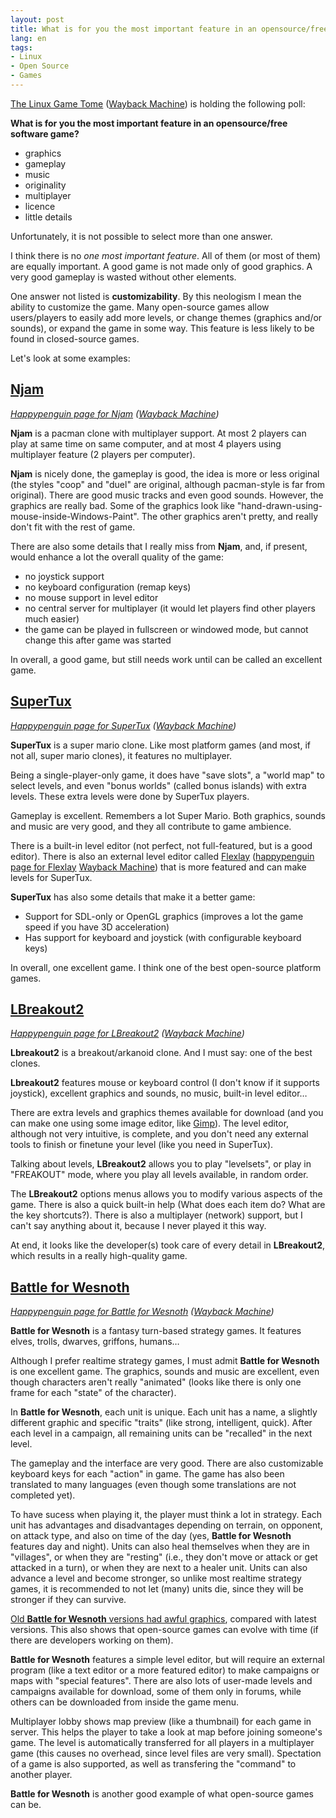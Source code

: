 ```yaml
---
layout: post
title: What is for you the most important feature in an opensource/free software game?
lang: en
tags:
- Linux
- Open Source
- Games
---
```


[The Linux Game Tome](http://happypenguin.org/) ([Wayback Machine](http://web.archive.org/web/20060516063458/http://happypenguin.org/poll?show=416)) is holding the following poll:

**What is for you the most important feature in an opensource/free software game?**

* graphics
* gameplay
* music
* originality
* multiplayer
* licence
* little details

Unfortunately, it is not possible to select more than one answer.


I think there is no _one most important feature_. All of them (or most of them) are equally important. A good game is not made only of good graphics. A very good gameplay is wasted without other elements.

One answer not listed is **customizability**. By this neologism I mean the ability to customize the game. Many open-source games allow users/players to easily add more levels, or change themes (graphics and/or sounds), or expand the game in some way. This feature is less likely to be found in closed-source games.

Let's look at some examples:

## [Njam](http://njam.sourceforge.net/)

*[Happypenguin page for Njam](http://happypenguin.org/show?Njam) ([Wayback Machine](http://web.archive.org/web/20051128104708/http://happypenguin.org/show?Njam))*

**Njam** is a pacman clone with multiplayer support. At most 2 players can play at same time on same computer, and at most 4 players using multiplayer feature (2 players per computer).

**Njam** is nicely done, the gameplay is good, the idea is more or less original (the styles "coop" and "duel" are original, although pacman-style is far from original). There are good music tracks and even good sounds. However, the graphics are really bad. Some of the graphics look like "hand-drawn-using-mouse-inside-Windows-Paint". The other graphics aren't pretty, and really don't fit with the rest of game.

There are also some details that I really miss from **Njam**, and, if present, would enhance a lot the overall quality of the game:

* no joystick support
* no keyboard configuration (remap keys)
* no mouse support in level editor
* no central server for multiplayer (it would let players find other players much easier)
* the game can be played in fullscreen or windowed mode, but cannot change this after game was started

In overall, a good game, but still needs work until can be called an excellent game.

## [SuperTux](http://supertux.berlios.de/)

*[Happypenguin page for SuperTux](http://happypenguin.org/show?SuperTux) ([Wayback Machine](http://web.archive.org/web/20060208104654/http://happypenguin.org/show?SuperTux))*

**SuperTux** is a super mario clone. Like most platform games (and most, if not all, super mario clones), it features no multiplayer.

Being a single-player-only game, it does have "save slots", a "world map" to select levels, and even "bonus worlds" (called bonus islands) with extra levels. These extra levels were done by SuperTux players.

Gameplay is excellent. Remembers a lot Super Mario. Both graphics, sounds and music are very good, and they all contribute to game ambience.

There is a built-in level editor (not perfect, not full-featured, but is a good editor). There is also an external level editor called [Flexlay](http://flexlay.berlios.de/) ([happypenguin page for Flexlay](http://happypenguin.org/show?Flexlay) [Wayback Machine](http://web.archive.org/web/20050218075317/http://happypenguin.org/show?Flexlay)) that is more featured and can make levels for SuperTux.

**SuperTux** has also some details that make it a better game:

* Support for SDL-only or OpenGL graphics (improves a lot the game speed if you have 3D acceleration)
* Has support for keyboard and joystick (with configurable keyboard keys)

In overall, one excellent game. I think one of the best open-source platform games.

## [LBreakout2](http://lgames.sourceforge.net/index.php?project=LBreakout2)
*[Happypenguin page for LBreakout2](http://happypenguin.org/show?LBreakout) ([Wayback Machine](http://web.archive.org/web/20051219230734/http://happypenguin.org/show?LBreakout))*

**Lbreakout2** is a breakout/arkanoid clone. And I must say: one of the best clones.

**Lbreakout2** features mouse or keyboard control (I don't know if it supports joystick), excellent graphics and sounds, no music, built-in level editor…

There are extra levels and graphics themes available for download (and you can make one using some image editor, like [Gimp](http://www.gimp.org/)). The level editor, although not very intuitive, is complete, and you don't need any external tools to finish or finetune your level (like you need in SuperTux).

Talking about levels, **LBreakout2** allows you to play "levelsets", or play in "FREAKOUT" mode, where you play all levels available, in random order.

The **LBreakout2** options menus allows you to modify various aspects of the game. There is also a quick built-in help (What does each item do? What are the key shortcuts?). There is also a multiplayer (network) support, but I can't say anything about it, because I never played it this way.

At end, it looks like the developer(s) took care of every detail in **LBreakout2**, which results in a really high-quality game.

## [Battle for Wesnoth](http://www.wesnoth.org/)

*[Happypenguin page for Battle for Wesnoth](http://happypenguin.org/show?Battle%20for%20Wesnoth) ([Wayback Machine](http://web.archive.org/web/20060208104757/http://happypenguin.org/show?Battle%20for%20Wesnoth))*

**Battle for Wesnoth** is a fantasy turn-based strategy games. It features elves, trolls, dwarves, griffons, humans…

Although I prefer realtime strategy games, I must admit **Battle for Wesnoth** is one excellent game. The graphics, sounds and music are excellent, even though characters aren't really "animated" (looks like there is only one frame for each "state" of the character).

In **Battle for Wesnoth**, each unit is unique. Each unit has a name, a slightly different graphic and specific "traits" (like strong, intelligent, quick). After each level in a campaign, all remaining units can be "recalled" in the next level.

The gameplay and the interface are very good. There are also customizable keyboard keys for each "action" in game. The game has also been translated to many languages (even though some translations are not completed yet).

To have sucess when playing it, the player must think a lot in strategy. Each unit has advantages and disadvantages depending on terrain, on opponent, on attack type, and also on time of the day (yes, **Battle for Wesnoth** features day and night). Units can also heal themselves when they are in "villages", or when they are "resting" (i.e., they don't move or attack or get attacked in a turn), or when they are next to a healer unit. Units can also advance a level and become stronger, so unlike most realtime strategy games, it is recommended to not let (many) units die, since they will be stronger if they can survive.

[Old **Battle for Wesnoth** versions had awful graphics](http://wiki.wesnoth.org/Older_Screenshots), compared with latest versions. This also shows that open-source games can evolve with time (if there are developers working on them).

**Battle for Wesnoth** features a simple level editor, but will require an external program (like a text editor or a more featured editor) to make campaigns or maps with "special features". There are also lots of user-made levels and campaigns available for download, some of them only in forums, while others can be downloaded from inside the game menu.

Multiplayer lobby shows map preview (like a thumbnail) for each game in server. This helps the player to take a look at map before joining someone's game. The level is automatically transferred for all players in a multiplayer game (this causes no overhead, since level files are very small). Spectation of a game is also supported, as well as transfering the "command" to another player.

**Battle for Wesnoth** is another good example of what open-source games can be.
